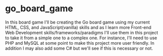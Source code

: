 # go_board_game
In this board game I'll be creating the Go board game using my current HTML, CSS, and JavaScript(vanilla) skills and as I learn more Front-end Web Development skills/frameworks/paradigms I'll use them in this project to take it from a simple one to a complex one. For instance, I'll need to use PHP and MySQL at some point to make this project more user friendly. In addition I may also add some C# but we'll see if this is necessary or not.
